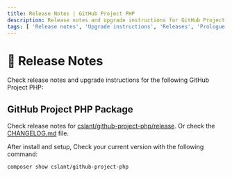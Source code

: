 ```yaml
---
title: Release Notes | GitHub Project PHP
description: Release notes and upgrade instructions for GitHub Project PHP. Check the release notes and upgrade instructions for GitHub Project PHP. See the release notes and upgrade instructions for GitHub Project PHP.
tags: [ 'Release notes', 'Upgrade instructions', 'Releases', 'Prologue','github project php Prologue', 'GitHub Project PHP Release Notes', 'features', 'functionalities']
---
```


<head>
  <!-- Basic Meta Tags -->
  <meta name="robots" content="index,follow" />
  <meta name="author" content="CSlant" />
  <meta name="generator" content="Docusaurus" />
  <meta name="theme-color" content="#2e8555" />
  
  <!-- Canonical URL -->
  <link rel="canonical" href="https://docs.cslant.com/github-project-php/prologue/releases" />
  
  <!-- Open Graph Meta Tags -->
  <meta property="og:title" content="Release Notes | GitHub Project PHP" />
  <meta property="og:description" content="Release notes and upgrade instructions for GitHub Project PHP. Check the release notes and upgrade instructions for GitHub Project PHP. See the release notes..." />
  <meta property="og:type" content="article" />
  <meta property="og:url" content="https://docs.cslant.com/github-project-php/prologue/releases" />
  <meta property="og:site_name" content="GitHub Project PHP Documentation" />
  <meta property="og:locale" content="en_US" />
  
  <!-- Twitter Card Meta Tags -->
  <meta name="twitter:card" content="summary_large_image" />
  <meta name="twitter:title" content="Release Notes | GitHub Project PHP" />
  <meta name="twitter:description" content="Release notes and upgrade instructions for GitHub Project PHP. Check the release notes and upgrade instructions for GitHub Project PHP. See the release notes..." />
  <meta name="twitter:creator" content="@cslantofficial" />
  <meta name="twitter:site" content="@cslantofficial" />
  
  <!-- Additional Meta Tags -->
  <meta name="format-detection" content="telephone=no" />
  <meta name="mobile-web-app-capable" content="yes" />
  <meta name="apple-mobile-web-app-capable" content="yes" />
  <meta name="apple-mobile-web-app-status-bar-style" content="default" />
  
  <!-- Article Meta Tags -->
  <meta property="article:published_time" content="2025-07-21T00:00:00Z" />
  <meta property="article:modified_time" content="2025-07-21T00:00:00Z" />
  <meta property="article:author" content="CSlant" />
  <meta property="article:section" content="Documentation" />
  
  </head>

# 🚀 Release Notes

Check release notes and upgrade instructions for the following GitHub Project PHP:

## GitHub Project PHP Package

Check release notes
for [cslant/github-project-php/release](https://github.com/cslant/github-project-php/releases). Or check the [CHANGELOG.md](https://github.com/cslant/github-project-php/blob/main/CHANGELOG.md) file.

After install and setup, Check your current version with the following command:

```bash
composer show cslant/github-project-php
```
